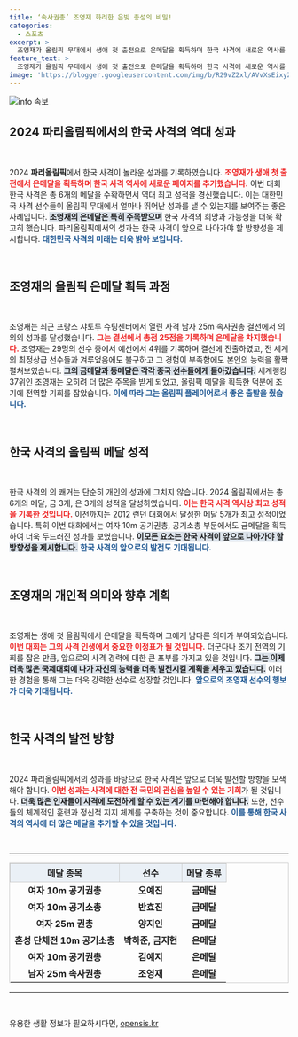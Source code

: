 ```yaml
---
title: ‘속사권총’ 조영재 화려한 은빛 총성의 비밀!
categories:
  - 스포츠
excerpt: >
  조영재가 올림픽 무대에서 생애 첫 출전으로 은메달을 획득하며 한국 사격에 새로운 역사를 썼다! 한국 사격팀은 이번 대회에서 역대 최다 메달 6개를 달성, 금메달과 동메달까지 확보하며 환호성을 안겼다.
feature_text: >
  조영재가 올림픽 무대에서 생애 첫 출전으로 은메달을 획득하며 한국 사격에 새로운 역사를 썼다! 한국 사격팀은 이번 대회에서 역대 최다 메달 6개를 달성, 금메달과 동메달까지 확보하며 환호성을 안겼다.
image: 'https://blogger.googleusercontent.com/img/b/R29vZ2xl/AVvXsEixyZcFfHzMRdzZMjFBmAUKJYCLCGyLL1o632UiGVXcaFdKo_bkvkuCioo0uUKlGfBVcT3P84aROyZIXSBEx3Aw5nCQ3pTgDom1WDC4m8eifvWiAmWEEVb4x6G_l8C0QH225ldMjyaFvpxGEBGNO37VmDTDMHGhJPq73UglMfDca1-0aw/s1600/blogspot.png'
---
```


<p><img src="https://blogger.googleusercontent.com/img/b/R29vZ2xl/AVvXsEixyZcFfHzMRdzZMjFBmAUKJYCLCGyLL1o632UiGVXcaFdKo_bkvkuCioo0uUKlGfBVcT3P84aROyZIXSBEx3Aw5nCQ3pTgDom1WDC4m8eifvWiAmWEEVb4x6G_l8C0QH225ldMjyaFvpxGEBGNO37VmDTDMHGhJPq73UglMfDca1-0aw/s1600/blogspot.png" alt="info 속보" /></p>

<h2 data-ke-size="size26">2024 파리올림픽에서의 한국 사격의 역대 성과</h2>  

<p data-ke-size="size16">&nbsp;</p>  

<p data-ke-size="size16">2024 <b>파리올림픽</b>에서 한국 사격이 놀라운 성과를 기록하였습니다. <b><span style="color: #ee2323;">조영재가 생애 첫 출전에서 은메달을 획득하며 한국 사격 역사에 새로운 페이지를 추가했습니다.</span></b> 이번 대회 한국 사격은 총 6개의 메달을 수확하면서 역대 최고 성적을 경신했습니다. 이는 대한민국 사격 선수들이 올림픽 무대에서 얼마나 뛰어난 성과를 낼 수 있는지를 보여주는 좋은 사례입니다. <b><span style="background-color: #21538527;">조영재의 은메달은 특히 주목받으며</span></b> 한국 사격의 희망과 가능성을 더욱 확고히 했습니다. 파리올림픽에서의 성과는 한국 사격이 앞으로 나아가야 할 방향성을 제시합니다. <b><span style="color: #1a5490;">대한민국 사격의 미래는 더욱 밝아 보입니다.</span></b></p>  

<p data-ke-size="size16">&nbsp;</p>  

<h2 data-ke-size="size26">조영재의 올림픽 은메달 획득 과정</h2>  

<p data-ke-size="size16">&nbsp;</p>  

<p data-ke-size="size16">조영재는 최근 프랑스 샤토루 슈팅센터에서 열린 사격 남자 25m 속사권총 결선에서 의외의 성과를 달성했습니다. <b><span style="color: #ee2323;">그는 결선에서 총점 25점을 기록하며 은메달을 차지했습니다.</span></b> 조영재는 29명의 선수 중에서 예선에서 4위를 기록하며 결선에 진출하였고, 전 세계의 최정상급 선수들과 겨루었음에도 불구하고 그 경험이 부족함에도 본인의 능력을 활짝 펼쳐보였습니다. <b><span style="background-color: #21538527;">그의 금메달과 동메달은 각각 중국 선수들에게 돌아갔습니다.</span></b> 세계랭킹 37위인 조영재는 오히려 더 많은 주목을 받게 되었고, 올림픽 메달을 획득한 덕분에 조기에 전역할 기회를 잡았습니다. <b><span style="color: #1a5490;">이에 따라 그는 올림픽 플레이어로서 좋은 출발을 췄습니다.</span></b></p>  

<p data-ke-size="size16">&nbsp;</p>  

<h2 data-ke-size="size26">한국 사격의 올림픽 메달 성적</h2>  

<p data-ke-size="size16">&nbsp;</p>  

<p data-ke-size="size16">한국 사격의 의 쾌거는 단순히 개인의 성과에 그치지 않습니다. 2024 올림픽에서는 총 6개의 메달, 금 3개, 은 3개의 성적을 달성하였습니다. <b><span style="color: #ee2323;">이는 한국 사격 역사상 최고 성적을 기록한 것입니다.</span></b> 이전까지는 2012 런던 대회에서 달성한 메달 5개가 최고 성적이었습니다. 특히 이번 대회에서는 여자 10m 공기권총, 공기소총 부문에서도 금메달을 획득하여 더욱 두드러진 성과를 보였습니다. <b><span style="background-color: #21538527;">이모든 요소는 한국 사격이 앞으로 나아가야 할 방향성을 제시합니다.</span></b> <b><span style="color: #1a5490;"> 한국 사격의 앞으로의 발전도 기대됩니다.</span></b></p>  

<p data-ke-size="size16">&nbsp;</p>  

<h2 data-ke-size="size26">조영재의 개인적 의미와 향후 계획</h2>  

<p data-ke-size="size16">&nbsp;</p>  

<p data-ke-size="size16">조영재는 생애 첫 올림픽에서 은메달을 획득하며 그에게 남다른 의미가 부여되었습니다. <b><span style="color: #ee2323;">이번 대회는 그의 사격 인생에서 중요한 이정표가 될 것입니다.</span></b> 더군다나 조기 전역의 기회를 잡은 만큼, 앞으로의 사격 경력에 대한 큰 포부를 가지고 있을 것입니다. <b><span style="background-color: #21538527;">그는 이제 더욱 많은 국제대회에 나가 자신의 능력을 더욱 발전시킬 계획을 세우고 있습니다.</span></b> 이러한 경험을 통해 그는 더욱 강력한 선수로 성장할 것입니다. <b><span style="color: #1a5490;">앞으로의 조영재 선수의 행보가 더욱 기대됩니다.</span></b></p>  

<p data-ke-size="size16">&nbsp;</p>  

<h2 data-ke-size="size26">한국 사격의 발전 방향</h2>  

<p data-ke-size="size16">&nbsp;</p>  

<p data-ke-size="size16">2024 파리올림픽에서의 성과를 바탕으로 한국 사격은 앞으로 더욱 발전할 방향을 모색해야 합니다. <b><span style="color: #ee2323;">이번 성과는 사격에 대한 전 국민의 관심을 높일 수 있는 기회</span></b>가 될 것입니다. <b><span style="background-color: #21538527;">더욱 많은 인재들이 사격에 도전하게 할 수 있는 계기를 마련해야 합니다.</span></b> 또한, 선수들의 체계적인 훈련과 정신적 지지 체계를 구축하는 것이 중요합니다. <b><span style="color: #1a5490;">이를 통해 한국 사격의 역사에 더 많은 메달을 추가할 수 있을 것입니다.</span></b></p>  

<p data-ke-size="size16">&nbsp;</p>  

<hr>  

<table style="width: 100%; border-collapse: collapse; border: 1px solid #ccc;">  
<tr>  
<th style="text-align: center; border: 1px solid #ccc; background-color: #eaf0f6;">메달 종목</th>  
<th style="text-align: center; border: 1px solid #ccc; background-color: #eaf0f6;">선수</th>  
<th style="text-align: center; border: 1px solid #ccc; background-color: #eaf0f6;">메달 종류</th>  
</tr>  
<tr>  
<td style="text-align: center; height: 17px;"><b>여자 10m 공기권총</b></td>  
<td style="text-align: center; height: 17px;"><b>오예진</b></td>  
<td style="text-align: center; height: 17px;"><b>금메달</b></td>  
</tr>  
<tr>  
<td style="text-align: center; height: 17px;"><b>여자 10m 공기소총</b></td>  
<td style="text-align: center; height: 17px;"><b>반효진</b></td>  
<td style="text-align: center; height: 17px;"><b>금메달</b></td>  
</tr>  
<tr>  
<td style="text-align: center; height: 17px;"><b>여자 25m 권총</b></td>  
<td style="text-align: center; height: 17px;"><b>양지인</b></td>  
<td style="text-align: center; height: 17px;"><b>금메달</b></td>  
</tr>  
<tr>  
<td style="text-align: center; height: 17px;"><b>혼성 단체전 10m 공기소총</b></td>  
<td style="text-align: center; height: 17px;"><b>박하준, 금지현</b></td>  
<td style="text-align: center; height: 17px;"><b>은메달</b></td>  
</tr>  
<tr>  
<td style="text-align: center; height: 17px;"><b>여자 10m 공기권총</b></td>  
<td style="text-align: center; height: 17px;"><b>김예지</b></td>  
<td style="text-align: center; height: 17px;"><b>은메달</b></td>  
</tr>  
<tr>  
<td style="text-align: center; height: 17px;"><b>남자 25m 속사권총</b></td>  
<td style="text-align: center; height: 17px;"><b>조영재</b></td>  
<td style="text-align: center; height: 17px;"><b>은메달</b></td>  
</tr>  
</table>  

<hr>  

<p data-ke-size="size16">&nbsp;</p>
유용한 생활 정보가 필요하시다면, <a href="https://opensis.kr" rel="dofollow">opensis.kr</a>


